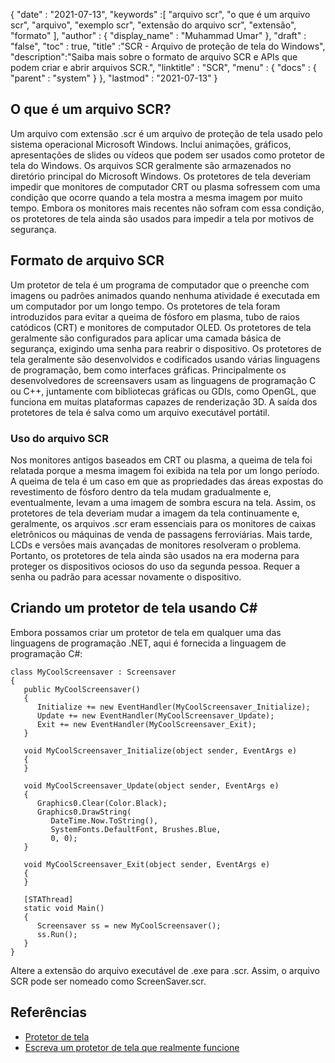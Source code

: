 {
  "date" : "2021-07-13",
  "keywords" :[ "arquivo scr", "o que é um arquivo scr", "arquivo", "exemplo scr", "extensão do arquivo scr", "extensão", "formato" ],
  "author" : {
    "display_name" : "Muhammad Umar"
},
  "draft" : "false",
  "toc" : true,
  "title" :"SCR - Arquivo de proteção de tela do Windows",
  "description":"Saiba mais sobre o formato de arquivo SCR e APIs que podem criar e abrir arquivos SCR.",
  "linktitle" : "SCR",
  "menu" : {
    "docs" : {
      "parent" : "system"
}
},
  "lastmod" : "2021-07-13"
}

## O que é um arquivo SCR?
Um arquivo com extensão .scr é um arquivo de proteção de tela usado pelo sistema operacional Microsoft Windows. Inclui animações, gráficos, apresentações de slides ou vídeos que podem ser usados como protetor de tela do Windows. Os arquivos SCR geralmente são armazenados no diretório principal do Microsoft Windows. Os protetores de tela deveriam impedir que monitores de computador CRT ou plasma sofressem com uma condição que ocorre quando a tela mostra a mesma imagem por muito tempo. Embora os monitores mais recentes não sofram com essa condição, os protetores de tela ainda são usados para impedir a tela por motivos de segurança.

## Formato de arquivo SCR
Um protetor de tela é um programa de computador que o preenche com imagens ou padrões animados quando nenhuma atividade é executada em um computador por um longo tempo. Os protetores de tela foram introduzidos para evitar a queima de fósforo em plasma, tubo de raios catódicos (CRT) e monitores de computador OLED. Os protetores de tela geralmente são configurados para aplicar uma camada básica de segurança, exigindo uma senha para reabrir o dispositivo. Os protetores de tela geralmente são desenvolvidos e codificados usando várias linguagens de programação, bem como interfaces gráficas. Principalmente os desenvolvedores de screensavers usam as linguagens de programação C ou C++, juntamente com bibliotecas gráficas ou GDIs, como OpenGL, que funciona em muitas plataformas capazes de renderização 3D. A saída dos protetores de tela é salva como um arquivo executável portátil.

### Uso do arquivo SCR
Nos monitores antigos baseados em CRT ou plasma, a queima de tela foi relatada porque a mesma imagem foi exibida na tela por um longo período. A queima de tela é um caso em que as propriedades das áreas expostas do revestimento de fósforo dentro da tela mudam gradualmente e, eventualmente, levam a uma imagem de sombra escura na tela. Assim, os protetores de tela deveriam mudar a imagem da tela continuamente e, geralmente, os arquivos .scr eram essenciais para os monitores de caixas eletrônicos ou máquinas de venda de passagens ferroviárias. Mais tarde, LCDs e versões mais avançadas de monitores resolveram o problema. Portanto, os protetores de tela ainda são usados na era moderna para proteger os dispositivos ociosos do uso da segunda pessoa. Requer a senha ou padrão para acessar novamente o dispositivo.

## Criando um protetor de tela usando C#
Embora possamos criar um protetor de tela em qualquer uma das linguagens de programação .NET, aqui é fornecida a linguagem de programação C#:

```
class MyCoolScreensaver : Screensaver
{
   public MyCoolScreensaver()
   {
      Initialize += new EventHandler(MyCoolScreensaver_Initialize);
      Update += new EventHandler(MyCoolScreensaver_Update);
      Exit += new EventHandler(MyCoolScreensaver_Exit);
   }

   void MyCoolScreensaver_Initialize(object sender, EventArgs e)
   {
   }

   void MyCoolScreensaver_Update(object sender, EventArgs e)
   {
      Graphics0.Clear(Color.Black);
      Graphics0.DrawString(
         DateTime.Now.ToString(),
         SystemFonts.DefaultFont, Brushes.Blue,
         0, 0);
   }

   void MyCoolScreensaver_Exit(object sender, EventArgs e)
   {
   }

   [STAThread]
   static void Main()
   {
      Screensaver ss = new MyCoolScreensaver();
      ss.Run();
   }
}
```
Altere a extensão do arquivo executável de .exe para .scr. Assim, o arquivo SCR pode ser nomeado como ScreenSaver.scr.

## Referências

* [Protetor de tela](https://en.wikipedia.org/wiki/Screensaver)
* [Escreva um protetor de tela que realmente funcione](https://www.codeproject.com/Articles/14081/Write-a-Screensaver-that-Actually-Works)


